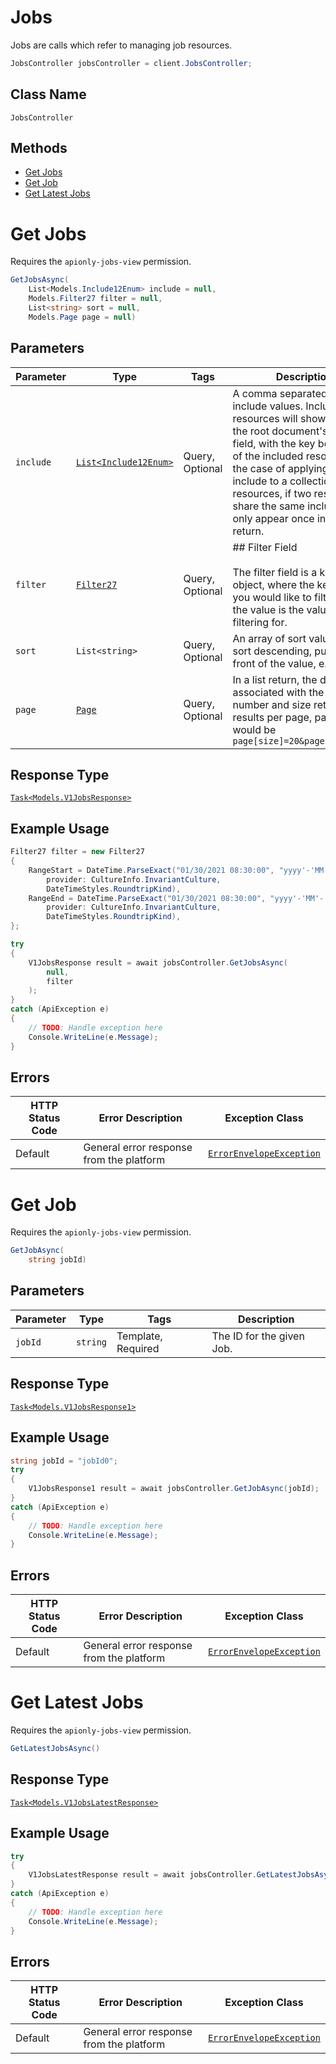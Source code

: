 # Jobs

Jobs are calls which refer to managing job resources.

```csharp
JobsController jobsController = client.JobsController;
```

## Class Name

`JobsController`

## Methods

* [Get Jobs](../../doc/controllers/jobs.md#get-jobs)
* [Get Job](../../doc/controllers/jobs.md#get-job)
* [Get Latest Jobs](../../doc/controllers/jobs.md#get-latest-jobs)


# Get Jobs

Requires the `apionly-jobs-view` permission.

```csharp
GetJobsAsync(
    List<Models.Include12Enum> include = null,
    Models.Filter27 filter = null,
    List<string> sort = null,
    Models.Page page = null)
```

## Parameters

| Parameter | Type | Tags | Description |
|  --- | --- | --- | --- |
| `include` | [`List<Include12Enum>`](../../doc/models/include-12-enum.md) | Query, Optional | A comma separated list of include values. Included resources will show up under the root document's `include` field, with the key being the id of the included resource. In the case of applying an include to a collection of resources, if two resources share the same include, it will only appear once in the return. |
| `filter` | [`Filter27`](../../doc/models/filter-27.md) | Query, Optional | ## Filter Field<br><br>The filter field is a key-value object, where the key is what you would like to filter, and the value is the value you're filtering for. |
| `sort` | `List<string>` | Query, Optional | An array of sort values. To sort descending, put a `-` in front of the value, e.g. `-id`. |
| `page` | [`Page`](../../doc/models/page.md) | Query, Optional | In a list return, the data associated with the page number and size returned. 20 results per page, page 2 would be `page[size]=20&page[number]=2` |

## Response Type

[`Task<Models.V1JobsResponse>`](../../doc/models/v1-jobs-response.md)

## Example Usage

```csharp
Filter27 filter = new Filter27
{
    RangeStart = DateTime.ParseExact("01/30/2021 08:30:00", "yyyy'-'MM'-'dd'T'HH':'mm':'ss.FFFFFFFK",
        provider: CultureInfo.InvariantCulture,
        DateTimeStyles.RoundtripKind),
    RangeEnd = DateTime.ParseExact("01/30/2021 08:30:00", "yyyy'-'MM'-'dd'T'HH':'mm':'ss.FFFFFFFK",
        provider: CultureInfo.InvariantCulture,
        DateTimeStyles.RoundtripKind),
};

try
{
    V1JobsResponse result = await jobsController.GetJobsAsync(
        null,
        filter
    );
}
catch (ApiException e)
{
    // TODO: Handle exception here
    Console.WriteLine(e.Message);
}
```

## Errors

| HTTP Status Code | Error Description | Exception Class |
|  --- | --- | --- |
| Default | General error response from the platform | [`ErrorEnvelopeException`](../../doc/models/error-envelope-exception.md) |


# Get Job

Requires the `apionly-jobs-view` permission.

```csharp
GetJobAsync(
    string jobId)
```

## Parameters

| Parameter | Type | Tags | Description |
|  --- | --- | --- | --- |
| `jobId` | `string` | Template, Required | The ID for the given Job. |

## Response Type

[`Task<Models.V1JobsResponse1>`](../../doc/models/v1-jobs-response-1.md)

## Example Usage

```csharp
string jobId = "jobId0";
try
{
    V1JobsResponse1 result = await jobsController.GetJobAsync(jobId);
}
catch (ApiException e)
{
    // TODO: Handle exception here
    Console.WriteLine(e.Message);
}
```

## Errors

| HTTP Status Code | Error Description | Exception Class |
|  --- | --- | --- |
| Default | General error response from the platform | [`ErrorEnvelopeException`](../../doc/models/error-envelope-exception.md) |


# Get Latest Jobs

Requires the `apionly-jobs-view` permission.

```csharp
GetLatestJobsAsync()
```

## Response Type

[`Task<Models.V1JobsLatestResponse>`](../../doc/models/v1-jobs-latest-response.md)

## Example Usage

```csharp
try
{
    V1JobsLatestResponse result = await jobsController.GetLatestJobsAsync();
}
catch (ApiException e)
{
    // TODO: Handle exception here
    Console.WriteLine(e.Message);
}
```

## Errors

| HTTP Status Code | Error Description | Exception Class |
|  --- | --- | --- |
| Default | General error response from the platform | [`ErrorEnvelopeException`](../../doc/models/error-envelope-exception.md) |

